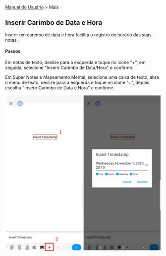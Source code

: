 [Manual do Usuário](/dragonnest/drawnote/manual/pt) > Mais

Inserir Carimbo de Data e Hora
---
Inserir um carimbo de data e hora facilita o registro do horário das suas notas.

#### Passos
Em notas de texto, deslize para a esquerda e toque no ícone "+", em seguida, selecione "Inserir Carimbo de Data/Hora" e confirme.

Em Super Notas e Mapeamento Mental, selecione uma caixa de texto, abra o menu de texto, deslize para a esquerda e toque no ícone "+", depois escolha "Inserir Carimbo de Data e Hora" e confirme.

![Inserir Carimbo de Data e Hora](imgs/insert_timestamp1.png)
